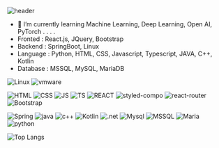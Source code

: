 

![header](https://capsule-render.vercel.app/api?type=waving&color=0:E6E6FA,100:FFC0CB&height=100&section=header&fontSize=50&animation=blink&colorGradient=true)


<!-- [![GitHub Streak](https://streak-stats.demolab.com?user=jinkyeongk&theme=dark&hide_border=true)](https://git.io/streak-stats) -->

- 🌱 I’m currently learning Machine Learning, Deep Learning, Open AI, PyTorch . . . .
- Fronted : React.js, JQuery, Bootstrap
- Backend : SpringBoot, Linux
- Language : Python, HTML, CSS, Javascript, Typescript, JAVA, C++, Kotlin
- Database : MSSQL, MySQL, MariaDB
  

<!-- ![LinkedIn](https://img.shields.io/badge/LinkedIn-0077B5?style=for-the-badge&logo=linkedin&logoColor=white) -->

![Linux](https://img.shields.io/badge/Linux-000?style=for-the-badge&logo=linux&logoColor=white)
![vmware](https://img.shields.io/badge/VMware-607078?logo=vmware&logoColor=white&style=for-the-badge)

![HTML](https://img.shields.io/badge/HTML-E34F26?style=for-the-badge&logo=html5&logoColor=white)
![CSS](https://img.shields.io/badge/CSS-CC6699?&style=for-the-badge&logo=css3&logoColor=white)
![JS](https://img.shields.io/badge/JavaScript-F7DF1E?style=for-the-badge&logo=JavaScript&logoColor=white)
![TS](https://img.shields.io/badge/TypeScript-007ACC?style=for-the-badge&logo=typescript&logoColor=white)
![REACT](https://img.shields.io/badge/React-20232A?style=for-the-badge&logo=react&logoColor=61DAFB)
![styled-compo](https://img.shields.io/badge/styled--components-DB7093?style=for-the-badge&logo=styled-components&logoColor=white)
![react-router](https://img.shields.io/badge/React_Router-CA4245?style=for-the-badge&logo=react-router&logoColor=white)
![Bootstrap](https://img.shields.io/badge/Bootstrap-563D7C?style=for-the-badge&logo=bootstrap&logoColor=white)

![Spring](https://img.shields.io/badge/Spring-6DB33F?style=for-the-badge&logo=spring&logoColor=white)
![java](https://img.shields.io/badge/Java-ED8B00?style=for-the-badge&logo=openjdk&logoColor=white)
![c++](https://img.shields.io/badge/C%2B%2B-00599C?style=for-the-badge&logo=c%2B%2B&logoColor=white)
![Kotlin](https://img.shields.io/badge/Kotlin-0095D5?&style=for-the-badge&logo=kotlin&logoColor=white)
![.net](https://img.shields.io/badge/.NET-5C2D91?style=for-the-badge&logo=.net&logoColor=white)
![Mysql](https://img.shields.io/badge/MySQL-00000F?style=for-the-badge&logo=mysql&logoColor=white)
![MSSQL](https://img.shields.io/badge/Microsoft_SQL_Server-CC2927?style=for-the-badge&logo=microsoft-sql-server&logoColor=white)
![Maria](https://img.shields.io/badge/MariaDB-003545?style=for-the-badge&logo=mariadb&logoColor=white)
![python](https://img.shields.io/badge/Python-3776AB?style=for-the-badge&logo=python&logoColor=white)

  ![Top Langs](https://github-readme-stats.vercel.app/api/top-langs/?username=jinkyeongk&layout=donut-vertical)

  <!-- Github Score 
   ![Jinkyeong's GitHub stats](https://github-readme-stats.vercel.app/api?username=jinkyeongk&theme=dracula) -->

